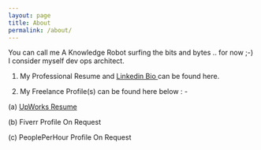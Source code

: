 ```yaml
---
layout: page
title: About
permalink: /about/
---
```


You can call me A Knowledge Robot surfing the bits and bytes .. for now ;-)
I consider myself dev ops architect.

1. My Professional Resume and <a href="https://www.linkedin.com/in/sanjay-anand-5599007/"> Linkedin Bio </a> can be found here.

2. My Freelance Profile(s) can be found here below : -

(a) <a href= "https://www.upwork.com/o/profiles/users/~010ead929a4197a52f/"> UpWorks Resume </a>

(b) Fiverr Profile On Request

(c) PeoplePerHour Profile On Request
